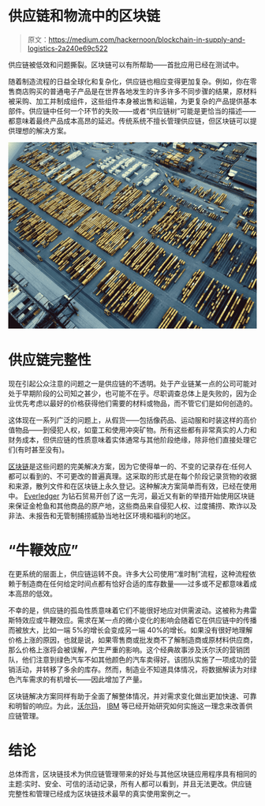 # 供应链和物流中的区块链

> 原文：<https://medium.com/hackernoon/blockchain-in-supply-and-logistics-2a240e69c522>

供应链被低效和问题撕裂。区块链可以有所帮助——首批应用已经在测试中。

随着制造流程的日益全球化和复杂化，供应链也相应变得更加复杂。例如，你在零售商店购买的普通电子产品是在世界各地发生的许多许多不同步骤的结果，原材料被采购、加工并制成组件，这些组件本身被出售和运输，为更复杂的产品提供基本部件。供应链中任何一个环节的失败——或者“供应链树”可能是更恰当的描述——都意味着最终产品成本高昂的延迟。传统系统不擅长管理供应链，但区块链可以提供理想的解决方案。

![](img/b9dbc0a30b05a3e49ea2889097e67105.png)

# 供应链完整性

现在引起公众注意的问题之一是供应链的不透明。处于产业链某一点的公司可能对处于早期阶段的公司知之甚少，也可能不在乎。尽职调查总体上是失败的，因为企业优先考虑以最好的价格获得他们需要的材料或物品，而不管它们是如何创造的。

这体现在一系列广泛的问题上，从假货——包括像药品、运动服和时装这样的高价值物品——到侵犯人权，如童工和使用冲突矿物。所有这些都有非常真实的人力和财务成本，但供应链的性质意味着实体通常与其他阶段绝缘，除非他们直接处理它们(有时甚至没有)。

[区块链](https://steemit.com/cryptocurrency/@wavesplatform/waves-ng-speed-capacity-and-a-bit-of-blockchain-for-dummies)是这些问题的完美解决方案，因为它使得单一的、不变的记录存在:任何人都可以看到的、不可更改的普遍真理。这采取的形式是在每个阶段记录货物的收据和来源，散列文件和在区块链上永久登记。这种解决方案简单而有效，已经在使用中。 [Everledger](https://www.everledger.io/) 为钻石贸易开创了这一先河，最近又有新的举措开始使用区块链来保证金枪鱼和其他商品的原产地，这些商品来自侵犯人权、过度捕捞、欺诈以及非法、未报告和无管制捕捞威胁当地社区环境和福利的地区。

# “牛鞭效应”

在更系统的层面上，供应链运转不良。许多大公司使用“准时制”流程，这种流程依赖于制造商在任何给定时间点都有恰好合适的库存数量——过多或不足都意味着成本高昂的低效。

不幸的是，供应链的孤岛性质意味着它们不能很好地应对供需波动。这被称为弗雷斯特效应或牛鞭效应。需求在某一点的微小变化的影响会随着它在供应链中的传播而被放大，比如一端 5%的增长会变成另一端 40%的增长。如果没有很好地理解价格上涨的原因，也就是说，如果零售商或批发商不了解制造商或原材料供应商，那么价格上涨将会被误解，产生严重的影响。这个经典故事涉及沃尔沃的营销团队，他们注意到绿色汽车不如其他颜色的汽车卖得好。该团队实施了一项成功的营销活动，并转移了多余的库存。然而，制造业不知道具体情况，将数据解读为对绿色汽车需求的有机增长——因此增加了产量。

区块链解决方案同样有助于全面了解整体情况，并对需求变化做出更加快速、可靠和明智的响应。为此，[沃尔玛](http://fortune.com/2017/08/22/walmart-blockchain-ibm-food-nestle-unilever-tyson-dole/)， [IBM](https://www.wsj.com/articles/ibm-pushes-blockchain-into-the-supply-chain-1468528824) 等已经开始研究如何实施这一理念来改善供应链管理。

# 结论

总体而言，区块链技术为供应链管理带来的好处与其他区块链应用程序具有相同的主题:实时、安全、可信的活动记录，所有人都可以看到，并且无法更改。供应链完整性和管理已经成为区块链技术最早的真实使用案例之一。